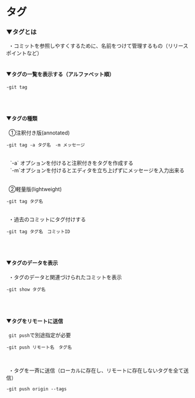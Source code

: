 # タグ

### ▼タグとは<br>
&ensp;・コミットを参照しやすくするために、名前をつけて管理するもの（リリースポイントなど）<br>
<br>

#### ▼タグの一覧を表示する（アルファベット順）<br>
```
-git tag 
```
<br>
<br>

#### ▼タグの種類<br>
&ensp;①注釈付き版(annotated)<br>
```
-git tag -a タグ名　-m メッセージ
```
<br>
&ensp; `-a` オプションを付けると注釈付きをタグを作成する<br>
&ensp; `-m`オプションを付けるとエディタを立ち上げずにメッセージを入力出来る<br>
<br>

&ensp;②軽量版(lightweight)<br>
```
-git tag タグ名
```
<br>
&ensp;・過去のコミットにタグ付けする<br>

```
-git tag タグ名　コミットID
```

<br>
<br>

#### ▼タグのデータを表示<br>
&ensp;・タグのデータと関連づけられたコミットを表示<br>
```
-git show タグ名
```
<br>
<br>

#### ▼タグをリモートに送信<br>
&ensp;`git push`で別途指定が必要<br>
```
-git push リモート名　タグ名
```
<br>

&ensp;・タグを一斉に送信（ローカルに存在し、リモートに存在しないタグを全て送信）<br>
```
-git push origin --tags
```

